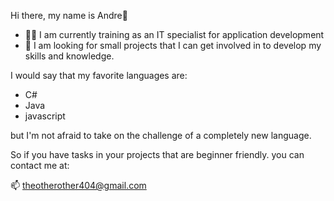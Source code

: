 Hi there, my name is Andre👋
- 👨‍🎓 I am currently training as an IT specialist for application development
- 🔭 I am looking for small projects that I can get involved in to develop my skills and knowledge.

I would say that my favorite languages are:
  - C#
  - Java
  - javascript

but I'm not afraid to take on the challenge of a completely new language.

So if you have tasks in your projects that are beginner friendly. you can contact me at:

📫 theotherother404@gmail.com
  
   
<!--
**TheOtherOther/TheOtherOther** is a ✨ _special_ ✨ repository because its `README.md` (this file) appears on your GitHub profile.

Here are some ideas to get you started:


- 🌱 I’m currently learning ...
- 👯 I’m looking to collaborate on ...
- 🤔 I’m looking for help with ...
- 💬 Ask me about ...
- 📫 How to reach me: ...
- 😄 Pronouns: ...
- ⚡ Fun fact: ...
-->
